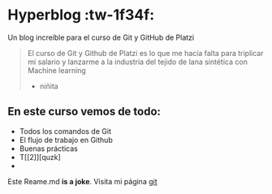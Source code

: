 # Hyperblog :tw-1f34f:
Un blog increíble para el curso de Git y GitHub de Platzi
> El curso de Git y Github de Platzi es lo que me hacía falta para triplicar mi salario y lanzarme a la industria del tejido de lana sintética con Machine learning
> - niñita

## En este  curso vemos de todo:
- Todos los comandos de Git
- El flujo de trabajo en Github
- Buenas prácticas
- T[[2]][quzk]
-
Este Reame.md **is a joke**. Visita mi página [git](https://github.com/Lewis014/Hyperblog "git")